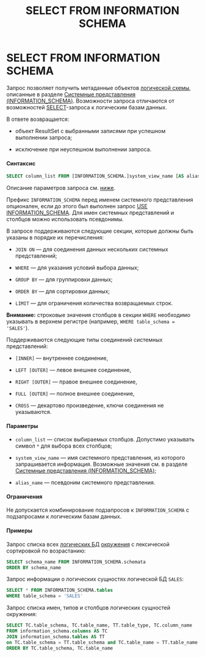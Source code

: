 ﻿---
layout: default
title: SELECT FROM INFORMATION SCHEMA
nav_order: 28
parent: Запросы SQL+
grand_parent: Справочная информация
has_children: false
has_toc: false
---

SELECT FROM INFORMATION SCHEMA
==============================

Запрос позволяет получить метаданные объектов [логической схемы](../../../Обзор_понятий_компонентов_и_связей/Основные_понятия/Логическая_схема_данных/Логическая_схема_данных.md), 
описанные в разделе [Системные представления (INFORMATION_SCHEMA)](../../Системные_представления_(INFORMATION_SCHEMA)/Системные_представления_(INFORMATION_SCHEMA).md). 
Возможности запроса отличаются от возможностей [SELECT](../SELECT/SELECT.md)-запроса к логическим базам данных.

В ответе возвращается:

*   объект ResultSet c выбранными записями при успешном выполнении запроса;

*   исключение при неуспешном выполнении запроса.

#### Синтаксис
```sql
SELECT column_list FROM [INFORMATION_SCHEMA.]system_view_name [AS alias_name]
```
Описание параметров запроса см. [ниже](<LINK>).

Префикс `INFORMATION_SCHEMA` перед именем системного представления опционален, если до этого был выполнен 
запрос [USE INFORMATION_SCHEMA](../USE_INFORMATION_SCHEMA/USE_INFORMATION_SCHEMA.md). Для имен системных 
представлений и столбцов можно использовать псевдонимы.

В запросе поддерживаются следующие секции, которые должны быть указаны в порядке их перечисления:

*   `JOIN ON` — для соединения данных нескольких системных представлений;

*   `WHERE` — для указания условий выбора данных;

*   `GROUP BY` — для группировки данных;

*   `ORDER BY` — для сортировки данных;

*   `LIMIT` — для ограничения количества возвращаемых строк.

**Внимание:** строковые значения столбцов в секции `WHERE` необходимо указывать в верхнем регистре 
(например, `WHERE table_schema = 'SALES'`).

Поддерживаются следующие типы соединений системных представлений:

*   `[INNER]` — внутреннее соединение,

*   `LEFT [OUTER]` — левое внешнее соединение,

*   `RIGHT [OUTER]` — правое внешнее соединение,

*   `FULL [OUTER]` — полное внешнее соединение,

*   `CROSS` — декартово произведение, ключи соединения не указываются.

#### Параметры

*   `column_list` — список выбираемых столбцов. Допустимо указывать символ `*` для выбора всех столбцов;

*   `system_view_name` — имя системного представления, из которого запрашивается информация. Возможные 
    значения см. в разделе [Системные представления (INFORMATION_SCHEMA)](../../Системные_представления_(INFORMATION_SCHEMA)/Системные_представления_(INFORMATION_SCHEMA).md);

*   `alias_name` — псевдоним системного представления.

#### Ограничения

Не допускается комбинирование подзапросов к `INFORMATION_SCHEMA` с подзапросами к логическим базам данных.

#### Примеры

Запрос списка всех [логических БД](../../../Обзор_понятий_компонентов_и_связей/Основные_понятия/Логическая_база_данных/Логическая_база_данных.md) 
[окружения](../../../Обзор_понятий_компонентов_и_связей/Основные_понятия/Окружение/Окружение.md) 
с лексической сортировкой по возрастанию:
```sql
SELECT schema_name FROM INFORMATION_SCHEMA.schemata
ORDER BY schema_name
```
Запрос информации о логических сущностях логической БД `SALES`:
```sql
SELECT * FROM INFORMATION_SCHEMA.tables
WHERE table_schema = 'SALES'
```
Запрос списка имен, типов и столбцов логических сущностей окружения:
```sql
SELECT TC.table_schema, TC.table_name, TT.table_type, TC.column_name
FROM information_schema.columns AS TC
JOIN information_schema.tables AS TT
on TC.table_schema = TT.table_schema and TC.table_name = TT.table_name
ORDER BY TC.table_schema, TC.table_name
```